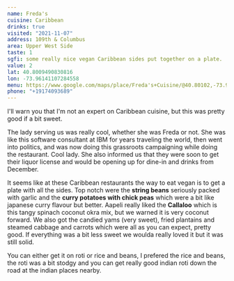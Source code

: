 ```yaml
---
name: Freda's
cuisine: Caribbean
drinks: true
visited: "2021-11-07"
address: 109th & Columbus
area: Upper West Side
taste: 1
sgfi: some really nice vegan Caribbean sides put together on a plate.
value: 2
lat: 40.8009490830816
lon: -73.96141107284558
menu: https://www.google.com/maps/place/Freda's+Cuisine/@40.80102,-73.9615731,3a,75y,90t/data=!3m8!1e2!3m6!1sAF1QipMfckSErnHXIC0ELaqWbUonsj17oK4HCzqtYh02!2e10!3e12!6shttps:%2F%2Flh5.googleusercontent.com%2Fp%2FAF1QipMfckSErnHXIC0ELaqWbUonsj17oK4HCzqtYh02%3Dw398-h298-k-no!7i1280!8i958!4m7!3m6!1s0x89c2f622cee298df:0x10ce0d05e0ebc24!8m2!3d40.8009495!4d-73.9614107!14m1!1BCgIYIQ#
phone: "+19174093689"
---
```


I'll warn you that I'm not an expert on Caribbean cuisine, but this was pretty good if a bit sweet. 

The lady serving us was really cool, whether she was Freda or not. She was like this software consultant at IBM for years traveling the world, then went into politics, and was now doing this grassroots campaigning while doing the restaurant. Cool lady. She also informed us that they were soon to get their liquor license and would be opening up for dine-in and drinks from December.

It seems like at these Caribbean restaurants the way to eat vegan is to get a plate with all the sides. Top notch were the **string beans** seriously packed with garlic and the **curry potatoes with chick peas** which were a bit like japanese curry flavour but better. Aapeli really liked the **Callaloo** which is this tangy spinach coconut okra mix, but we warned it is very coconut forward. We also got the candied yams (very sweet), fried plantains and steamed cabbage and carrots which were all as you can expect, pretty good. If everything was a bit less sweet we woulda really loved it but it was still solid.

You can either get it on roti or rice and beans, I prefered the rice and beans, the roti was a bit stodgy and you can get really good indian roti down the road at the indian places nearby.
